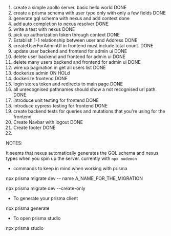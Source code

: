 1. create a simple apollo server. basic hello world DONE
2. create a prisma schema with user type only with only a few fields DONE
3. generate gql schema with nexus and add context done
4. add auto completion to nexus resolver DONE
5. write a test with nexus DONE
6. pick up authorization token through context DONE
7. Establish 1-1 relationship between user and Address DONE
8. createUserForAdminUI in frontend must include total count. DONE
9. update user backend and frontend for admin ui DONE
10. delete user backend and frontend for admin ui DONE
11. delete many users backend and frontend for admin ui DONE
12. wire up pagination in get all users list DONE
13. dockerize admin ON HOLd
14. dockerize frontend DONE
15. login stores token and redirects to main page DONE
16. all unrecognised pathnames should show a not recognised url path. DONE
17. introduce unit testing for frontend DONE
18. introduce cypress testing for frontend DONE
19. create backend tests for queries and mutations that you're using for the frontend
20. Create Navbar with logout DONE
21. Create footer DONE
22.

NOTES:

It seems that nexus automatically generates the GQL schema and nexus types when you spin up the server. currently with `npx nodemon`

- commands to keep in mind when working with prisma

npx prisma migrate dev -- name A_NAME_FOR_THE_MIGRATION

npx prisma migrate dev --create-only

- To generate your prisma client

npx prisma generate

- To open prisma studio

npx prisma studio
